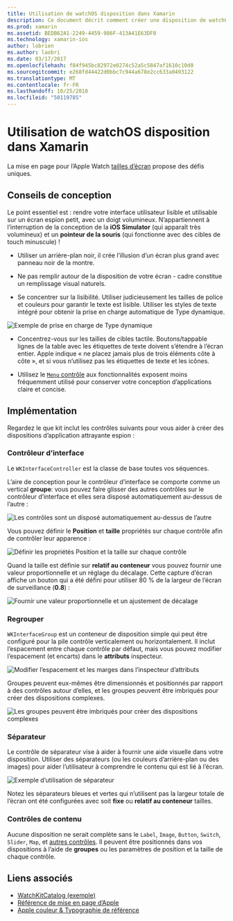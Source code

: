 ```yaml
---
title: Utilisation de watchOS disposition dans Xamarin
description: Ce document décrit comment créer une disposition de watchOS avec Xamarin. Il aborde les contrôleurs d’interface, les groupes, les séparateurs et les contrôles de contenu.
ms.prod: xamarin
ms.assetid: BEDB62A1-2249-4459-986F-413A41E63DF0
ms.technology: xamarin-ios
author: lobrien
ms.author: laobri
ms.date: 03/17/2017
ms.openlocfilehash: f84f945bc82972e0274c52a5c5847af1610c10d0
ms.sourcegitcommit: e268fd44422d0bbc7c944a678e2cc633a0493122
ms.translationtype: MT
ms.contentlocale: fr-FR
ms.lasthandoff: 10/25/2018
ms.locfileid: "50119785"
---
```

# <a name="working-with-watchos-layout-in-xamarin"></a>Utilisation de watchOS disposition dans Xamarin

La mise en page pour l’Apple Watch [tailles d’écran](~/ios/watchos/app-fundamentals/screen-sizes.md) propose des défis uniques.

## <a name="design-tips"></a>Conseils de conception

Le point essentiel est : rendre votre interface utilisateur lisible et utilisable sur un écran espion petit, avec un doigt volumineux. N’appartiennent à l’interruption de la conception de la **iOS Simulator** (qui apparaît très volumineux) et un **pointeur de la souris** (qui fonctionne avec des cibles de touch minuscule) !

- Utiliser un arrière-plan noir, il crée l’illusion d’un écran plus grand avec panneau noir de la montre.

- Ne pas remplir autour de la disposition de votre écran - cadre constitue un remplissage visual naturels.

- Se concentrer sur la lisibilité. Utiliser judicieusement les tailles de police et couleurs pour garantir le texte est lisible. Utiliser les styles de texte intégré pour obtenir la prise en charge automatique de Type dynamique.

![](layout-images/type.png "Exemple de prise en charge de Type dynamique")

- Concentrez-vous sur les tailles de cibles tactile. Boutons/tappable lignes de la table avec les étiquettes de texte doivent s’étendre à l’écran entier. Apple indique « ne placez jamais plus de trois éléments côte à côte », et si vous n’utilisez pas les étiquettes de texte et les icônes.

- Utilisez le [ `Menu` contrôle](~/ios/watchos/user-interface/menu.md) aux fonctionnalités exposent moins fréquemment utilisé pour conserver votre conception d’applications claire et concise.


## <a name="implementation"></a>Implémentation

Regardez le que kit inclut les contrôles suivants pour vous aider à créer des dispositions d’application attrayante espion :

### <a name="interface-controller"></a>Contrôleur d’interface

Le `WKInterfaceController` est la classe de base toutes vos séquences.

L’aire de conception pour le contrôleur d’interface se comporte comme un vertical **groupe**: vous pouvez faire glisser des autres contrôles sur le contrôleur d’interface et elles sera disposé automatiquement au-dessus de l’autre :

![](layout-images/controller-scene.png "Les contrôles sont un disposé automatiquement au-dessus de l’autre")

Vous pouvez définir le **Position** et **taille** propriétés sur chaque contrôle afin de contrôler leur apparence :

![](layout-images/positionsize-attributes.png "Définir les propriétés Position et la taille sur chaque contrôle")

Quand la taille est définie sur **relatif au conteneur** vous pouvez fournir une valeur proportionnelle et un réglage du décalage. Cette capture d’écran affiche un bouton qui a été défini pour utiliser 80 % de la largeur de l’écran de surveillance (**0.8**) :

![](layout-images/button-attributes.png "Fournir une valeur proportionnelle et un ajustement de décalage")


### <a name="group"></a>Regrouper

`WKInterfaceGroup` est un conteneur de disposition simple qui peut être configuré pour la pile contrôle verticalement ou horizontalement. Il inclut l’espacement entre chaque contrôle par défaut, mais vous pouvez modifier l’espacement (et encarts) dans le **attributs** inspecteur.

![](layout-images/group-attributes.png "Modifier l’espacement et les marges dans l’inspecteur d’attributs")

Groupes peuvent eux-mêmes être dimensionnés et positionnés par rapport à des contrôles autour d’elles, et les groupes peuvent être imbriqués pour créer des dispositions complexes.

![](layout-images/group-scene.png "Les groupes peuvent être imbriqués pour créer des dispositions complexes")


### <a name="separator"></a>Séparateur

Le contrôle de séparateur vise à aider à fournir une aide visuelle dans votre disposition. Utiliser des séparateurs (ou les couleurs d’arrière-plan ou des images) pour aider l’utilisateur à comprendre le contenu qui est lié à l’écran.

![](layout-images/separator-scene.png "Exemple d’utilisation de séparateur")

Notez les séparateurs bleues et vertes qui n’utilisent pas la largeur totale de l’écran ont été configurées avec soit **fixe** ou **relatif au conteneur** tailles.

### <a name="content-controls"></a>Contrôles de contenu

Aucune disposition ne serait complète sans le `Label`, `Image`, `Button`, `Switch`, `Slider`, `Map`, et [autres contrôles](~/ios/watchos/user-interface/index.md).
Il peuvent être positionnés dans vos dispositions à l’aide de **groupes** ou les paramètres de position et la taille de chaque contrôle.



## <a name="related-links"></a>Liens associés

- [WatchKitCatalog (exemple)](https://developer.xamarin.com/samples/monotouch/WatchKit/WatchKitCatalog/)
- [Référence de mise en page d’Apple](https://developer.apple.com/library/prerelease/ios/documentation/UserExperience/Conceptual/WatchHumanInterfaceGuidelines/Layout.html)
- [Apple couleur & Typographie de référence](https://developer.apple.com/library/prerelease/ios/documentation/UserExperience/Conceptual/WatchHumanInterfaceGuidelines/ColorandTypography.html)
